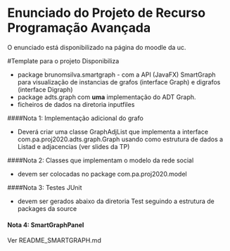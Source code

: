 # Enunciado do Projeto de Recurso Programação Avançada
O enunciado está disponibilizado na página do moodle da uc.

#Template para o projeto
Disponibiliza
 - package brunomsilva.smartgraph - com a API (JavaFX) SmartGraph para visualização de instancias de grafos (interface Graph)  e digrafos (interface Digraph)  
 - package adts.graph com **uma** implementação do ADT Graph.
 - ficheiros de dados na diretoria inputfiles 

####Nota 1: Implementação adicional do grafo 
- Deverá criar uma classe GraphAdjList que implementa a interface com.pa.proj2020.adts.graph.Graph usando como estrutura de dados a Listad e adjacencias 
(ver slides da TP) 

####Nota 2: Classes que implementam o modelo da rede social  
- devem ser colocadas no package com.pa.proj2020.model

####Nota 3: Testes JUnit 
- devem ser gerados abaixo da diretoria Test seguindo a estrutura de packages da source

#### Nota 4: SmartGraphPanel
Ver README_SMARTGRAPH.md
